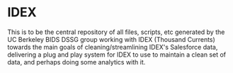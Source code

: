 # IDEX

This is to be the central repository of all files, scripts, etc generated by the UC Berkeley BIDS DSSG group working with IDEX (Thousand Currents) towards the main goals of cleaning/streamlining IDEX's Salesforce data, delivering a plug and play system for IDEX to use to maintain a clean set of data, and perhaps doing some analytics with it.

#
